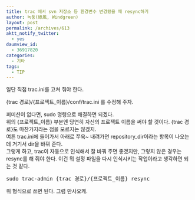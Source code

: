 ```yaml
---
title: trac 에서 svn 저장소 등 환경변수 변경됐을 때 resync하기
author: 녹풍(綠風, Windgreen)
layout: post
permalink: /archives/613
aktt_notify_twitter:
  - yes
daumview_id:
  - 36917820
categories:
  - 기타
tags:
  - TIP
---
```

일단 직접 trac.ini를 고쳐 줘야 한다. <div>
  {trac 경로}/{프로젝트_이름}/conf/trac.ini 를 수정해 주자.
</div>

<div>
  퍼미션이 없다면, sudo 명령으로 해결하면 되겠다.
</div>

<div>
  위의 {프로젝트_이름} 부분엔 당연히 자신의 프로젝트 이름을 써야 할 것이다. {trac 경로}도 마찬가지라는 점을 모르지는 않겠지.
</div>

<div>
  여튼 trac.ini에 들어가서 아래로 쭈욱~ 내려가면 repository_dir이라는 항목이 나오는데 거기서 dir을 바꿔 준다.
</div>

<div>
  그렇게 하고, trac이 자동으로 인식해서 잘 바꿔 주면 좋겠지만, 그렇지 않은 경우는 resync를 해 줘야 한다. 이건 뭐 설정 파일을 다시 인식시키는 작업이라고 생각하면 되는 것 같다.
</div>

<div>
  <pre class="brush:plain">sudo trac-admin {trac 경로}/{프로젝트_이름} resync</pre>
  
  <p>
    </div> <div>
      위 형식으로 쓰면 된다. 그럼 만사오케.
    </div>